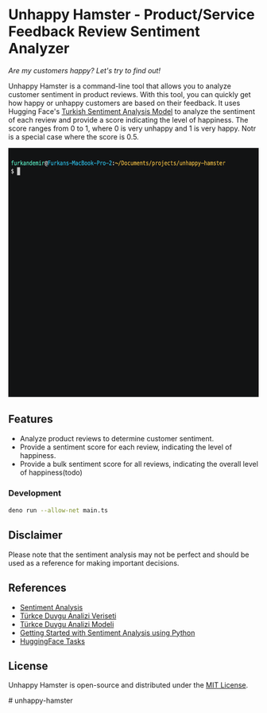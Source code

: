 # Unhappy Hamster - Product/Service Feedback Review Sentiment Analyzer

_Are my customers happy? Let's try to find out!_

Unhappy Hamster is a command-line tool that allows you to analyze customer sentiment in product reviews. With this tool, you can quickly get how happy or unhappy customers are based on their feedback. It uses Hugging Face's [Turkish Sentiment Analysis Model](https://huggingface.co/emre/turkish-sentiment-analysis) to analyze the sentiment of each review and provide a score indicating the level of happiness. The score ranges from 0 to 1, where 0 is very unhappy and 1 is very happy. Notr is a special case where the score is 0.5.

<!-- ![demo](/assets/demo.gif)k -->

<img src="./assets/demo.gif" alt="demo" width="600" height="500"/>

## Features

- Analyze product reviews to determine customer sentiment.
- Provide a sentiment score for each review, indicating the level of happiness.
- Provide a bulk sentiment score for all reviews, indicating the overall level of happiness(todo)

### Development

```bash
deno run --allow-net main.ts

```

## Disclaimer

Please note that the sentiment analysis may not be perfect and should be used as a reference for making important decisions.

## References

- [Sentiment Analysis](https://en.wikipedia.org/wiki/Sentiment_analysis)
- [Türkçe Duygu Analizi Veriseti](https://huggingface.co/datasets/winvoker/turkish-sentiment-analysis-dataset)
- [Türkçe Duygu Analizi Modeli](https://huggingface.co/emre/turkish-sentiment-analysis)
- [Getting Started with Sentiment Analysis using Python](https://huggingface.co/blog/sentiment-analysis-python)
- [HuggingFace Tasks](https://huggingface.co/tasks)

## License

Unhappy Hamster is open-source and distributed under the [MIT License](https://opensource.org/licenses/MIT).

<link rel="alternate" type="application/x-asciicast" href="/my/ascii.cast">
# unhappy-hamster
